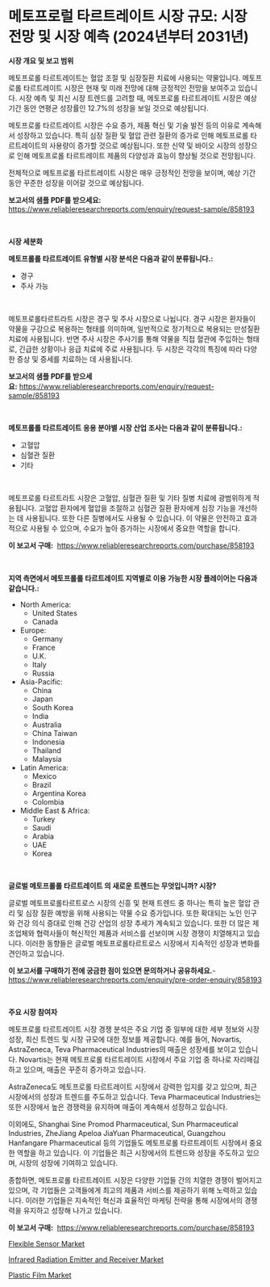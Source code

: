 <p><h1>메토프로럴 타르트레이트 시장 규모: 시장 전망 및 시장 예측 (2024년부터 2031년)</h1></p><p><strong>시장 개요 및 보고 범위</strong></p>
<p><p>메토프로롤 타르트레이트는 혈압 조절 및 심장질환 치료에 사용되는 약물입니다. 메토프로롤 타르트레이트 시장은 현재 및 미래 전망에 대해 긍정적인 전망을 보여주고 있습니다. 시장 예측 및 최신 시장 트렌드를 고려할 때, 메토프로롤 타르트레이트 시장은 예상 기간 동안 연평균 성장률인 12.7%의 성장을 보일 것으로 예상됩니다.</p><p>메토프로롤 타르트레이트 시장은 수요 증가, 제품 혁신 및 기술 발전 등의 이유로 계속해서 성장하고 있습니다. 특히 심장 질환 및 혈압 관련 질환의 증가로 인해 메토프로롤 타르트레이트의 사용량이 증가할 것으로 예상됩니다. 또한 신약 및 바이오 시장의 성장으로 인해 메토프로롤 타르트레이트 제품의 다양성과 효능이 향상될 것으로 전망됩니다.</p><p>전체적으로 메토프로롤 타르트레이트 시장은 매우 긍정적인 전망을 보이며, 예상 기간 동안 꾸준한 성장을 이어갈 것으로 예상됩니다.</p></p>
<p><strong>보고서의 샘플 PDF를 받으세요:</strong> <a href="https://www.reliableresearchreports.com/enquiry/request-sample/858193">https://www.reliableresearchreports.com/enquiry/request-sample/858193</a></p>
<p>&nbsp;</p>
<p><strong>시장 세분화</strong></p>
<p><strong>메토프롤롤 타르트레이트 유형별 시장 분석은 다음과 같이 분류됩니다.:</strong></p>
<p><ul><li>경구</li><li>주사 가능</li></ul></p>
<p>&nbsp;</p>
<p><p>메토프로롤타르트라트 시장은 경구 및 주사 시장으로 나뉩니다. 경구 시장은 환자들이 약물을 구강으로 복용하는 형태를 의미하며, 일반적으로 정기적으로 복용되는 만성질환 치료에 사용됩니다. 반면 주사 시장은 주사기를 통해 약물을 직접 혈관에 주입하는 형태로, 긴급한 상황이나 응급 치료에 주로 사용됩니다. 두 시장은 각각의 특징에 따라 다양한 증상 및 증세를 치료하는 데 사용됩니다.</p></p>
<p><strong>보고서의 샘플 PDF를 받으세요:</strong>&nbsp;<a href="https://www.reliableresearchreports.com/enquiry/request-sample/858193">https://www.reliableresearchreports.com/enquiry/request-sample/858193</a></p>
<p>&nbsp;</p>
<p><strong> 메토프롤롤 타르트레이트 응용 분야별 시장 산업 조사는 다음과 같이 분류됩니다.:</strong></p>
<p><ul><li>고혈압</li><li>심혈관 질환</li><li>기타</li></ul></p>
<p>&nbsp;</p>
<p><p>메토프로롤 타르트라트 시장은 고혈압, 심혈관 질환 및 기타 질병 치료에 광범위하게 적용됩니다. 고혈압 환자에게 혈압을 조절하고 심혈관 질환 환자에게 심장 기능을 개선하는 데 사용됩니다. 또한 다른 질병에서도 사용될 수 있습니다. 이 약물은 안전하고 효과적으로 사용될 수 있으며, 수요가 높아 증가하는 시장에서 중요한 역할을 합니다.</p></p>
<p><strong>이 보고서 구매:</strong>&nbsp; <a href="https://www.reliableresearchreports.com/purchase/858193">https://www.reliableresearchreports.com/purchase/858193</a></p>
<p>&nbsp;</p>
<p><strong>지역 측면에서 메토프롤롤 타르트레이트 지역별로 이용 가능한 시장 플레이어는 다음과 같습니다.:</strong></p>
<p><ul>
    <li>
        North America:
        <ul>
            <li>United States</li>
            <li>Canada</li>
        </ul>
    </li>
    <li>
        Europe:
        <ul>
            <li>Germany</li>
            <li>France</li>
            <li>U.K.</li>
            <li>Italy</li>
            <li>Russia</li>
        </ul>
    </li>
    <li>
        Asia-Pacific:
        <ul>
            <li>China</li>
            <li>Japan</li>
            <li>South Korea</li>
            <li>India</li>
            <li>Australia</li>
            <li>China Taiwan</li>
            <li>Indonesia</li>
            <li>Thailand</li>
            <li>Malaysia</li>
        </ul>
    </li>
    <li>
        Latin America:
        <ul>
            <li>Mexico</li>
            <li>Brazil</li>
            <li>Argentina Korea</li>
            <li>Colombia</li>
        </ul>
    </li>
    <li>
        Middle East & Africa:
        <ul>
            <li>Turkey</li>
            <li>Saudi</li>
            <li>Arabia</li>
            <li>UAE</li>
            <li>Korea</li>
        </ul>
    </li>
    </ul></p>
<p>&nbsp;</p>
<p><strong>글로벌 메토프롤롤 타르트레이트 의 새로운 트렌드는 무엇입니까? 시장?</strong></p>
<p><p>글로벌 메토프로롤타르트로스 시장의 신흥 및 현재 트렌드 중 하나는 특히 높은 혈압 관리 및 심장 질환 예방을 위해 사용되는 약물 수요 증가입니다. 또한 확대되는 노인 인구와 건강 의식 증대로 인해 건강 산업의 성장 추세가 계속되고 있습니다. 또한 더 많은 제조업체와 협력사들이 혁신적인 제품과 서비스를 선보이며 시장 경쟁이 치열해지고 있습니다. 이러한 동향들은 글로벌 메토프로롤타르트로스 시장에서 지속적인 성장과 변화를 견인하고 있습니다.</p></p>
<p><strong>이 보고서를 구매하기 전에 궁금한 점이 있으면 문의하거나 공유하세요.</strong>- <a href="https://www.reliableresearchreports.com/enquiry/pre-order-enquiry/858193">https://www.reliableresearchreports.com/enquiry/pre-order-enquiry/858193</a></p>
<p>&nbsp;</p>
<p><strong>주요 시장 참여자</strong></p>
<p><p>메토프로롤 타르트레이트 시장 경쟁 분석은 주요 기업 중 일부에 대한 세부 정보와 시장 성장, 최신 트렌드 및 시장 규모에 대한 정보를 제공합니다. 예를 들어, Novartis, AstraZeneca, Teva Pharmaceutical Industries의 매출은 성장세를 보이고 있습니다. Novartis는 현재 메토프로롤 타르트레이트 시장에서 주요 기업 중 하나로 자리매김하고 있으며, 매출은 꾸준히 증가하고 있습니다.</p><p>AstraZeneca도 메토프로롤 타르트레이트 시장에서 강력한 입지를 갖고 있으며, 최근 시장에서의 성장과 트렌드를 주도하고 있습니다. Teva Pharmaceutical Industries는 또한 시장에서 높은 경쟁력을 유지하며 매출이 계속해서 성장하고 있습니다.</p><p>이외에도, Shanghai Sine Promod Pharmaceutical, Sun Pharmaceutical Industries, ZheJiang Apeloa JiaYuan Pharmaceutical, Guangzhou Hanfangare Pharmaceutical 등의 기업들도 메토프로롤 타르트레이트 시장에서 중요한 역할을 하고 있습니다. 이 기업들은 최근 시장에서의 트렌드와 성장을 주도하고 있으며, 시장의 성장에 기여하고 있습니다.</p><p>종합하면, 메토프로롤 타르트레이트 시장은 다양한 기업들 간의 치열한 경쟁이 벌어지고 있으며, 각 기업들은 고객들에게 최고의 제품과 서비스를 제공하기 위해 노력하고 있습니다. 이러한 기업들은 지속적인 혁신과 효율적인 마케팅 전략을 통해 시장에서의 경쟁력을 유지하고 성장해 나가고 있습니다.</p></p>
<p><strong>이 보고서 구매:</strong>&nbsp;&nbsp;<a href="https://www.reliableresearchreports.com/purchase/858193">https://www.reliableresearchreports.com/purchase/858193</a></p>
<p><p><a href="https://github.com/kosella/Market-Research-Report-List-2/blob/main/flexible-sensor-market.md">Flexible Sensor Market</a></p><p><a href="https://github.com/kufem1/Market-Research-Report-List-1/blob/main/infrared-radiation-emitter-and-receiver-market.md">Infrared Radiation Emitter and Receiver Market</a></p><p><a href="https://picayune-night-cbd.notion.site/Plastic-Film-Market-Size-and-Growth-Market-Segmentation-Regional-and-Country-Breakdowns-and-Marke-3d61290eebe14c8798fe8ffb0efdcabc">Plastic Film Market</a></p></p>
